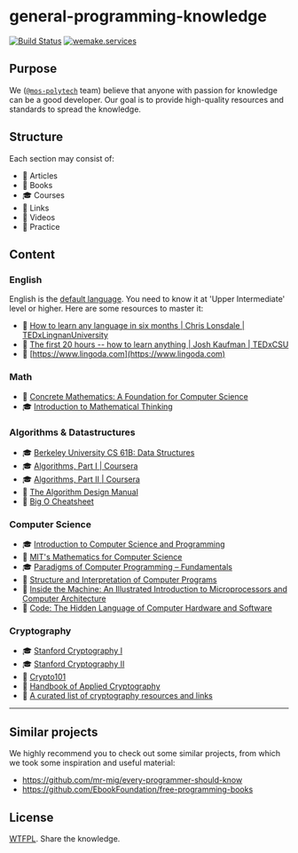 # general-programming-knowledge

[![Build Status](https://travis-ci.org/mos-polytech/general-programming-knowledge.svg)](https://travis-ci.org/mos-polytech/general-programming-knowledge) [![wemake.services](https://img.shields.io/badge/style-wemake.services-green.svg?label=&logo=data%3Aimage%2Fpng%3Bbase64%2CiVBORw0KGgoAAAANSUhEUgAAABAAAAAQCAMAAAAoLQ9TAAAABGdBTUEAALGPC%2FxhBQAAAAFzUkdCAK7OHOkAAAAbUExURQAAAAAAAAAAAAAAAAAAAAAAAAAAAAAAAP%2F%2F%2F5TvxDIAAAAIdFJOUwAjRA8xXANAL%2Bv0SAAAADNJREFUGNNjYCAIOJjRBdBFWMkVQeGzcHAwksJnAPPZGOGAASzPzAEHEGVsLExQwE7YswCb7AFZSF3bbAAAAABJRU5ErkJggg%3D%3D)](http://wemake.services)


## Purpose

We ([`@mos-polytech`](https://github.com/mos-polytech) team) believe that anyone with passion for knowledge can be a good developer. Our goal is to provide high-quality resources and standards to spread the knowledge.


## Structure

Each section may consist of:

- :bookmark_tabs: Articles
- :book: Books
- :mortar_board: Courses
- :link: Links
- :movie_camera: Videos
- :wrench: Practice


## Content

### English

English is the [default language](https://en.wikipedia.org/wiki/Lingua_franca). You need to know it at 'Upper Intermediate' level or higher. Here are some resources to master it:

- :movie_camera: [How to learn any language in six months | Chris Lonsdale | TEDxLingnanUniversity](https://www.youtube.com/watch?v=d0yGdNEWdn0)
- :movie_camera: [The first 20 hours -- how to learn anything | Josh Kaufman | TEDxCSU](https://www.youtube.com/watch?v=5MgBikgcWnY)
- :wrench: [https://www.lingoda.com](https://www.lingoda.com)

### Math

- :book: [Concrete Mathematics: A Foundation for Computer Science](http://freecomputerbooks.com/Concrete-Mathematics-A-Foundation-for-Computer-Science.html)
- :mortar_board: [Introduction to Mathematical Thinking](https://www.coursera.org/learn/mathematical-thinking)

### Algorithms & Datastructures

- :mortar_board: [Berkeley University CS 61B: Data Structures](http://datastructur.es/sp16/)
- :mortar_board: [Algorithms, Part I | Coursera](https://www.coursera.org/learn/algorithms-part1)
- :mortar_board: [Algorithms, Part II | Coursera](https://www.coursera.org/learn/algorithms-part2)
- :book: [The Algorithm Design Manual](http://www8.cs.umu.se/kurser/TDBAfl/VT06/algorithms/BOOK/BOOK/BOOK.HTM)
- :link: [Big O Cheatsheet](http://bigocheatsheet.com/)

### Computer Science

- :mortar_board: [Introduction to Computer Science and Programming](https://ocw.mit.edu/courses/electrical-engineering-and-computer-science/6-00-introduction-to-computer-science-and-programming-fall-2008/)
- :movie_camera: [MIT's Mathematics for Computer Science](https://ocw.mit.edu/courses/electrical-engineering-and-computer-science/6-042j-mathematics-for-computer-science-fall-2010/video-lectures/)
- :mortar_board: [Paradigms of Computer Programming – Fundamentals](https://www.edx.org/course/paradigms-computer-programming-louvainx-louv1-1x-2)
- :book: [Structure and Interpretation of Computer Programs](https://wizardforcel.gitbooks.io/sicp-in-python/content/)
- :book: [Inside the Machine: An Illustrated Introduction to Microprocessors and Computer Architecture](https://www.amazon.com/Inside-Machine-Introduction-Microprocessors-Architecture/dp/1593276680)
- :book: [Code: The Hidden Language of Computer Hardware and Software](https://archive.org/details/CodeTheHiddenLanguageOfComputerHardwareAndSoftware)

### Cryptography

- :mortar_board: [Stanford Cryptography I](https://www.coursera.org/learn/crypto)
- :mortar_board: [Stanford Cryptography II](https://www.coursera.org/learn/crypto2)
- :book: [Crypto101](https://www.crypto101.io/)
- :book: [Handbook of Applied Cryptography](http://cacr.uwaterloo.ca/hac/index.html)
- :link: [A curated list of cryptography resources and links](https://github.com/sobolevn/awesome-cryptography)


---


## Similar projects

We highly recommend you to check out some similar projects, from which we took some inspiration and useful material:

- https://github.com/mr-mig/every-programmer-should-know
- https://github.com/EbookFoundation/free-programming-books


## License

[WTFPL](https://en.wikipedia.org/wiki/WTFPL). Share the knowledge.
